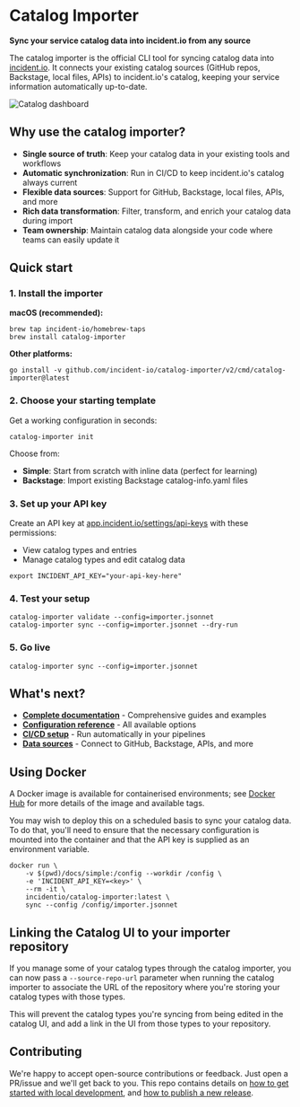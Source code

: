 # Catalog Importer

**Sync your service catalog data into incident.io from any source**

The catalog importer is the official CLI tool for syncing catalog data into [incident.io](https://incident.io/). It connects your existing catalog sources (GitHub repos, Backstage, local files, APIs) to incident.io's catalog, keeping your service information automatically up-to-date.

![Catalog dashboard](dashboard.png)

## Why use the catalog importer?

- **Single source of truth**: Keep your catalog data in your existing tools and workflows
- **Automatic synchronization**: Run in CI/CD to keep incident.io's catalog always current
- **Flexible data sources**: Support for GitHub, Backstage, local files, APIs, and more
- **Rich data transformation**: Filter, transform, and enrich your catalog data during import
- **Team ownership**: Maintain catalog data alongside your code where teams can easily update it

## Quick start

### 1. Install the importer

**macOS (recommended):**
```console
brew tap incident-io/homebrew-taps
brew install catalog-importer
```

**Other platforms:**
```console
go install -v github.com/incident-io/catalog-importer/v2/cmd/catalog-importer@latest
```

### 2. Choose your starting template

Get a working configuration in seconds:

```console
catalog-importer init
```

Choose from:
- **Simple**: Start from scratch with inline data (perfect for learning)
- **Backstage**: Import existing Backstage catalog-info.yaml files

### 3. Set up your API key

Create an API key at [app.incident.io/settings/api-keys](https://app.incident.io/settings/api-keys) with these permissions:
- View catalog types and entries
- Manage catalog types and edit catalog data

```console
export INCIDENT_API_KEY="your-api-key-here"
```

### 4. Test your setup

```console
catalog-importer validate --config=importer.jsonnet
catalog-importer sync --config=importer.jsonnet --dry-run
```

### 5. Go live

```console
catalog-importer sync --config=importer.jsonnet
```

## What's next?

- **[Complete documentation](docs)** - Comprehensive guides and examples
- **[Configuration reference](config/reference.jsonnet)** - All available options
- **[CI/CD setup](docs/deploying.md)** - Run automatically in your pipelines
- **[Data sources](docs/sources.md)** - Connect to GitHub, Backstage, APIs, and more

## Using Docker

A Docker image is available for containerised environments; see [Docker
Hub][hub] for more details of the image and available tags.

[hub]: https://hub.docker.com/r/incidentio/catalog-importer/tags

You may wish to deploy this on a scheduled basis to sync your catalog data. To do
that, you'll need to ensure that the necessary configuration is mounted into the
container and that the API key is supplied as an environment variable.

```console
docker run \
    -v $(pwd)/docs/simple:/config --workdir /config \
    -e 'INCIDENT_API_KEY=<key>' \
    --rm -it \
    incidentio/catalog-importer:latest \
    sync --config /config/importer.jsonnet
```

## Linking the Catalog UI to your importer repository

If you manage some of your catalog types through the catalog importer, you can
now pass a `--source-repo-url` parameter when running the catalog importer to
associate the URL of the repository where you're storing your catalog types
with those types.

This will prevent the catalog types you're syncing from being edited in the
catalog UI, and add a link in the UI from those types to your repository.

## Contributing

We're happy to accept open-source contributions or feedback. Just open a
PR/issue and we'll get back to you. This repo contains details on
[how to get started with local development](./development.md), and [how to publish a new release](./RELEASE.md).
